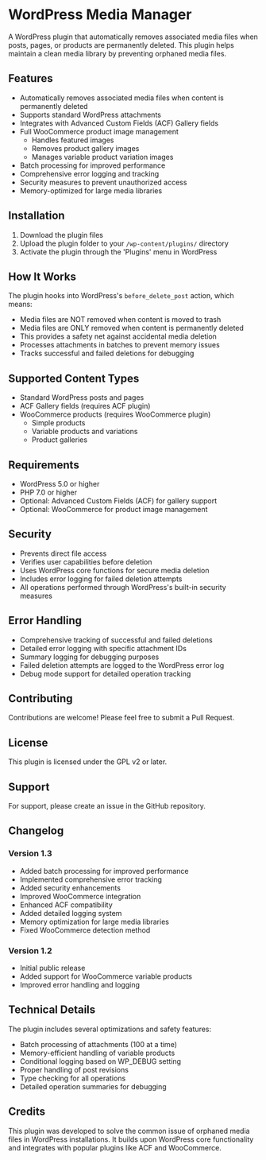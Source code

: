 # WordPress Media Manager

A WordPress plugin that automatically removes associated media files when posts, pages, or products are permanently deleted. This plugin helps maintain a clean media library by preventing orphaned media files.

## Features

- Automatically removes associated media files when content is permanently deleted
- Supports standard WordPress attachments
- Integrates with Advanced Custom Fields (ACF) Gallery fields
- Full WooCommerce product image management
  - Handles featured images
  - Removes product gallery images
  - Manages variable product variation images
- Batch processing for improved performance
- Comprehensive error logging and tracking
- Security measures to prevent unauthorized access
- Memory-optimized for large media libraries

## Installation

1. Download the plugin files
2. Upload the plugin folder to your `/wp-content/plugins/` directory
3. Activate the plugin through the 'Plugins' menu in WordPress

## How It Works

The plugin hooks into WordPress's `before_delete_post` action, which means:

- Media files are NOT removed when content is moved to trash
- Media files are ONLY removed when content is permanently deleted
- This provides a safety net against accidental media deletion
- Processes attachments in batches to prevent memory issues
- Tracks successful and failed deletions for debugging

## Supported Content Types

- Standard WordPress posts and pages
- ACF Gallery fields (requires ACF plugin)
- WooCommerce products (requires WooCommerce plugin)
  - Simple products
  - Variable products and variations
  - Product galleries

## Requirements

- WordPress 5.0 or higher
- PHP 7.0 or higher
- Optional: Advanced Custom Fields (ACF) for gallery support
- Optional: WooCommerce for product image management

## Security

- Prevents direct file access
- Verifies user capabilities before deletion
- Uses WordPress core functions for secure media deletion
- Includes error logging for failed deletion attempts
- All operations performed through WordPress's built-in security measures

## Error Handling

- Comprehensive tracking of successful and failed deletions
- Detailed error logging with specific attachment IDs
- Summary logging for debugging purposes
- Failed deletion attempts are logged to the WordPress error log
- Debug mode support for detailed operation tracking

## Contributing

Contributions are welcome! Please feel free to submit a Pull Request.

## License

This plugin is licensed under the GPL v2 or later.

## Support

For support, please create an issue in the GitHub repository.

## Changelog

### Version 1.3
- Added batch processing for improved performance
- Implemented comprehensive error tracking
- Added security enhancements
- Improved WooCommerce integration
- Enhanced ACF compatibility
- Added detailed logging system
- Memory optimization for large media libraries
- Fixed WooCommerce detection method

### Version 1.2
- Initial public release
- Added support for WooCommerce variable products
- Improved error handling and logging

## Technical Details

The plugin includes several optimizations and safety features:

- Batch processing of attachments (100 at a time)
- Memory-efficient handling of variable products
- Conditional logging based on WP_DEBUG setting
- Proper handling of post revisions
- Type checking for all operations
- Detailed operation summaries for debugging

## Credits

This plugin was developed to solve the common issue of orphaned media files in WordPress installations. It builds upon WordPress core functionality and integrates with popular plugins like ACF and WooCommerce.

